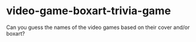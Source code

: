 # video-game-boxart-trivia-game
Can you guess the names of the video games based on their cover and/or boxart?
